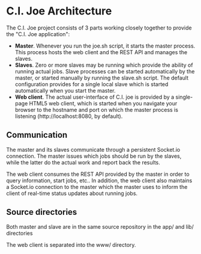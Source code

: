 C.I. Joe Architecture
=====================

The C.I. Joe project consists of 3 parts working closely together to provide the "C.I. Joe application":

 * __Master__. Whenever you run the joe.sh script, it starts the master process. This process hosts the web client and the REST API and manages the slaves.
 * __Slaves__. Zero or more slaves may be running which provide the ability of running actual jobs. Slave processes can be started automatically by the master, or started manually by running the slave.sh script. The default configuration provides for a single local slave which is started automatically when you start the master.
 * __Web client__. The actual user-interface of C.I. joe is provided by a single-page HTML5 web client, which is started when you navigate your browser to the hostname and port on which the master process is listening (http://localhost:8080, by default).

Communication
-------------

The master and its slaves communicate through a persistent Socket.io connection. The master issues which jobs should be run by the slaves, while the latter do the actual work and report back the results.

The web client consumes the REST API provided by the master in order to query information, start jobs, etc.. In addition, the web client also maintains a Socket.io connection to the master which the master uses to inform the client of real-time status updates about running jobs.

Source directories
------------------

Both master and slave are in the same source repository in the app/ and lib/ directories 

The web client is separated into the www/ directory.

